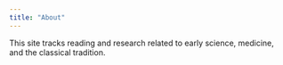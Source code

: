 ```yaml
---
title: "About"
---
```


This site tracks reading and research related to early science, medicine, and the classical tradition.
